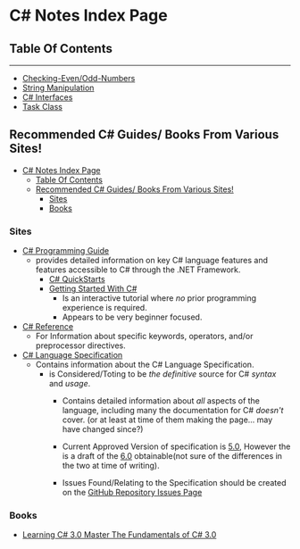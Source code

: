# C# Notes Index Page

## Table Of Contents
***

* [Checking-Even/Odd-Numbers](./even-odd-Checks.md)
* [String Manipulation](./String-Manipulation.md)
* [C# Interfaces](./cSharp-interface.md)
* [Task Class](./Task-Class.md)

## Recommended C# Guides/ Books From Various Sites!

<!-- TOC -->

- [C# Notes Index Page](#c-notes-index-page)
    - [Table Of Contents](#table-of-contents)
    - [Recommended C# Guides/ Books From Various Sites!](#recommended-c-guides-books-from-various-sites)
        - [Sites](#sites)
        - [Books](#books)

<!-- /TOC -->

### Sites

* [C# Programming Guide](https://docs.microsoft.com/en-us/dotnet/csharp/programming-guide/index)
    - provides detailed information on key C# language features and features accessible to C# through the .NET Framework. 
        + [C# QuickStarts](https://docs.microsoft.com/en-us/dotnet/csharp/quick-starts/index)
        + [Getting Started With C#](https://www.microsoft.com/net/tutorials/csharp/getting-started)
            * Is an interactive tutorial where *no* prior programming experience is required.
            * Appears to be very beginner focused.
* [C# Reference](https://docs.microsoft.com/en-us/dotnet/csharp/language-reference/index)
    - For Information about specific keywords, operators, and/or preprocessor directives.
* [C# Language Specification](https://docs.microsoft.com/en-us/dotnet/csharp/language-reference/language-specification/index)
    - Contains information about the C# Language Specification.
        + is Considered/Toting to be *the definitive* source for C# *syntax* and *usage*.
            * Contains detailed information about *all* aspects of the language, including many the documentation for C# *doesn't* cover. (or at least at time of them making the page... may have changed since?)

            * Current Approved Version of specification is [5.0](https://www.ecma-international.org/publications/files/ECMA-ST/Ecma-334.pdf), However the is a draft of the [6.0](https://docs.microsoft.com/en-us/dotnet/csharp/language-reference/language-specification/introduction) obtainable(not sure of the differences in the two at time of writing).
            * Issues Found/Relating to the Specification should be created on the [GitHub Repository Issues Page](https://github.com/dotnet/csharplang/issues)

### Books

* [Learning C# 3.0 Master The Fundamentals of C# 3.0](https://docs.microsoft.com/en-us/previous-versions/visualstudio/visual-studio-2008/ff652493(v=orm.10))